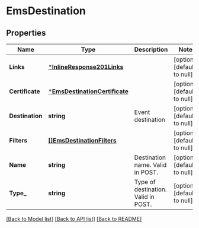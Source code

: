 # EmsDestination

## Properties
Name | Type | Description | Notes
------------ | ------------- | ------------- | -------------
**Links** | [***InlineResponse201Links**](inline_response_201__links.md) |  | [optional] [default to null]
**Certificate** | [***EmsDestinationCertificate**](ems_destination_certificate.md) |  | [optional] [default to null]
**Destination** | **string** | Event destination | [optional] [default to null]
**Filters** | [**[]EmsDestinationFilters**](ems_destination_filters.md) |  | [optional] [default to null]
**Name** | **string** | Destination name.  Valid in POST. | [optional] [default to null]
**Type_** | **string** | Type of destination. Valid in POST. | [optional] [default to null]

[[Back to Model list]](../README.md#documentation-for-models) [[Back to API list]](../README.md#documentation-for-api-endpoints) [[Back to README]](../README.md)



